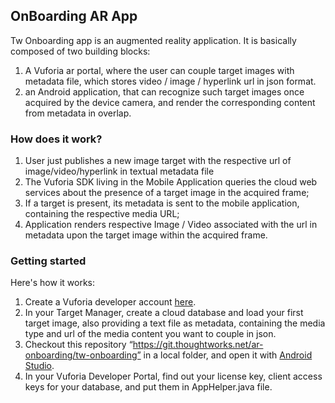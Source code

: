 ## OnBoarding AR App

Tw Onboarding app is an augmented reality application. It is basically composed of two building blocks:
1. A Vuforia ar portal, where the user can couple target images with metadata file, which stores video / image / hyperlink url in json format.
2. an Android application, that can recognize such target images once acquired by the device camera, and render the corresponding content from metadata in overlap. 

### How does it work?

1. User just publishes a new image target with the respective url of image/video/hyperlink in textual metadata file
2. The Vuforia SDK living in the Mobile Application queries the cloud web services about the presence of a target image in the acquired frame;
3. If a target is present, its metadata is sent to the mobile application, containing the respective media URL;
4. Application renders respective Image / Video associated with the url in metadata upon the target image within the acquired frame.

### Getting started
Here's how it works:
1. Create a Vuforia developer account [here](https://developer.vuforia.com/license-manager).
2. In your Target Manager, create a cloud database and load your first target image, also providing a text file as metadata, containing the media type and url of the media content you want to couple in json.
3. Checkout this repository “https://git.thoughtworks.net/ar-onboarding/tw-onboarding” in a local folder, and open it with [Android Studio](https://developer.android.com/studio/index.html).
4. In your Vuforia Developer Portal, find out your license key, client access keys for your database, and put them in AppHelper.java file.
